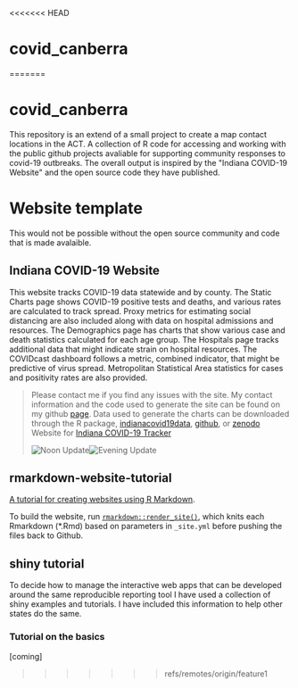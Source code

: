 <<<<<<< HEAD
# covid_canberra
=======
# covid_canberra

This repository is an extend of a small project to create a map contact locations in the ACT. A collection of R code for accessing and working with the public github projects avaliable for supporting community responses to covid-19 outbreaks. The overall output is inspired by the "Indiana COVID-19 Website" and the open source code they have published.

# Website template

This would not be possible without the open source community and code that is made avalaible.

## Indiana COVID-19 Website

This website tracks COVID-19 data statewide and by county. The Static Charts page shows COVID-19 positive tests and deaths, and various rates are calculated to track spread. Proxy metrics for estimating social distancing are also included along with data on hospital admissions and resources. The Demographics page has charts that show various case and death statistics calculated for each age group. The Hospitals page tracks additional data that might indicate strain on hospital resources. The COVIDcast dashboard follows a metric, combined indicator, that might be predictive of virus spread. Metropolitan Statistical Area statistics for cases and positivity rates are also provided.

> Please contact me if you find any issues with the site. My contact information and the code used to generate the site can be found on my github [page](https://github.com/ercbk). Data used to generate the charts can be downloaded through the R package, [indianacovid19data](https://ercbk.github.io/indianacovid19data/), [github](https://github.com/ercbk/indianacovid19data), or [zenodo](https://zenodo.org/record/4685381)  Website for [Indiana COVID-19 Tracker](https://github.com/ercbk/Indiana-COVID-19-Tracker)</br>
>
> ![Noon Update](https://github.com/ercbk/Indiana-COVID-19-Website/workflows/Noon%20Update/badge.svg)![Evening Update](https://github.com/ercbk/Indiana-COVID-19-Website/workflows/Evening%20Update/badge.svg)

## rmarkdown-website-tutorial

[A tutorial for creating websites using R Markdown](https://jules32.github.io/rmarkdown-website-tutorial/).

To build the website, run [`rmarkdown::render_site()`](http://rmarkdown.rstudio.com/rmarkdown_websites.html), which knits each Rmarkdown (*.Rmd) based on parameters in `_site.yml` before pushing the files back to Github. 

## shiny tutorial

To decide how to manage the interactive web apps that can be developed around the same reproducible reporting tool I have used a collection of shiny examples and tutorials. I have included this information to help other states do the same.

### Tutorial on the basics

[coming]
>>>>>>> refs/remotes/origin/feature1
